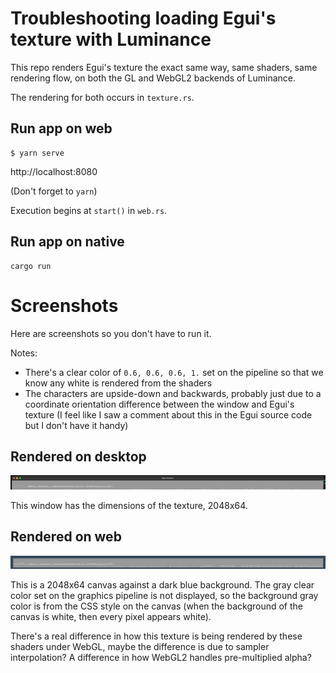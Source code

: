 # Troubleshooting loading Egui's texture with Luminance

This repo renders Egui's texture the exact same way, same shaders, same rendering flow, on both the GL and WebGL2 backends of Luminance.

The rendering for both occurs in `texture.rs`.

## Run app on web

```
$ yarn serve
```

http://localhost:8080

(Don't forget to `yarn`)

Execution begins at `start()` in `web.rs`.

## Run app on native

```
cargo run
```

# Screenshots

Here are screenshots so you don't have to run it.

Notes:
* There's a clear color of `0.6, 0.6, 0.6, 1.` set on the pipeline so that we know any white is rendered from the shaders
* The characters are upside-down and backwards, probably just due to a coordinate orientation difference between the window and Egui's texture (I feel like I saw a comment about this in the Egui source code but I don't have it handy)

## Rendered on desktop

![image of texture on native](./native.png "Egui Texture on native")

This window has the dimensions of the texture, 2048x64.

## Rendered on web

![image of texture on web](./web.png "Egui Texture on web")

This is a 2048x64 canvas against a dark blue background. The gray clear color set on the graphics pipeline is not displayed, so the background gray color is from the CSS style on the canvas (when the background of the canvas is white, then every pixel appears white).

There's a real difference in how this texture is being rendered by these shaders under WebGL, maybe the difference is due to sampler interpolation? A difference in how WebGL2 handles pre-multiplied alpha?



